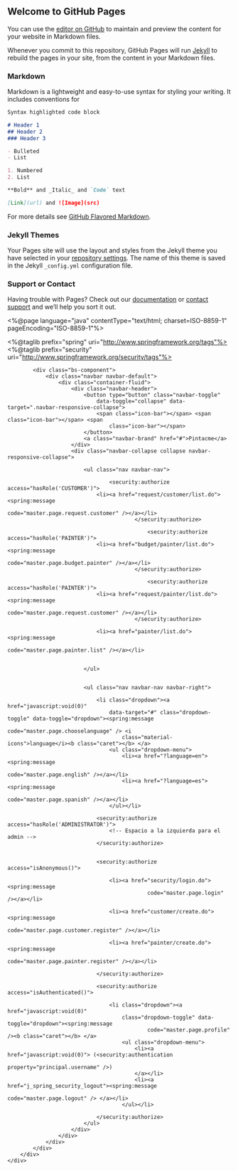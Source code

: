 ## Welcome to GitHub Pages

You can use the [editor on GitHub](https://github.com/Pintacme/D01/edit/master/README.md) to maintain and preview the content for your website in Markdown files.

Whenever you commit to this repository, GitHub Pages will run [Jekyll](https://jekyllrb.com/) to rebuild the pages in your site, from the content in your Markdown files.

### Markdown

Markdown is a lightweight and easy-to-use syntax for styling your writing. It includes conventions for

```markdown
Syntax highlighted code block

# Header 1
## Header 2
### Header 3

- Bulleted
- List

1. Numbered
2. List

**Bold** and _Italic_ and `Code` text

[Link](url) and ![Image](src)
```

For more details see [GitHub Flavored Markdown](https://guides.github.com/features/mastering-markdown/).

### Jekyll Themes

Your Pages site will use the layout and styles from the Jekyll theme you have selected in your [repository settings](https://github.com/Pintacme/D01/settings). The name of this theme is saved in the Jekyll `_config.yml` configuration file.

### Support or Contact

Having trouble with Pages? Check out our [documentation](https://help.github.com/categories/github-pages-basics/) or [contact support](https://github.com/contact) and we’ll help you sort it out.

<%@page language="java" contentType="text/html; charset=ISO-8859-1"
	pageEncoding="ISO-8859-1"%>

<%@taglib prefix="spring" uri="http://www.springframework.org/tags"%>
<%@taglib prefix="security"
	uri="http://www.springframework.org/security/tags"%>

<div class="bs-docs-section clearfix">
	<div class="row">
		<div class="col-md-12">

			<div class="bs-component">
				<div class="navbar navbar-default">
					<div class="container-fluid">
						<div class="navbar-header">
							<button type="button" class="navbar-toggle"
								data-toggle="collapse" data-target=".navbar-responsive-collapse">
								<span class="icon-bar"></span> <span class="icon-bar"></span> <span
									class="icon-bar"></span>
							</button>
							<a class="navbar-brand" href="#">Pintacme</a>
						</div>
						<div class="navbar-collapse collapse navbar-responsive-collapse">

							<ul class="nav navbar-nav">

									<security:authorize access="hasRole('CUSTOMER')">
								<li><a href="request/customer/list.do"><spring:message
												code="master.page.request.customer" /></a></li>
											</security:authorize>
											
												<security:authorize access="hasRole('PAINTER')">
								<li><a href="budget/painter/list.do"><spring:message
												code="master.page.budget.painter" /></a></li>
											</security:authorize>	
											
												<security:authorize access="hasRole('PAINTER')">
								<li><a href="request/painter/list.do"><spring:message
												code="master.page.request.customer" /></a></li>
											</security:authorize>
											
								<li><a href="painter/list.do"><spring:message
												code="master.page.painter.list" /></a></li>
															

							</ul>
							

							<ul class="nav navbar-nav navbar-right">

								<li class="dropdown"><a href="javascript:void(0)"
									data-target="#" class="dropdown-toggle" data-toggle="dropdown"><spring:message
											code="master.page.chooselanguage" /> <i
										class="material-icons">language</i><b class="caret"></b> </a>
									<ul class="dropdown-menu">
										<li><a href="?language=en"><spring:message
													code="master.page.english" /></a></li>
										<li><a href="?language=es"><spring:message
													code="master.page.spanish" /></a></li>
									</ul></li>

								<security:authorize access="hasRole('ADMINISTRATOR')">
									<!-- Espacio a la izquierda para el admin -->
								</security:authorize>

						
								<security:authorize access="isAnonymous()">

									<li><a href="security/login.do"><spring:message
												code="master.page.login" /></a></li>
				
									<li><a href="customer/create.do"><spring:message
												code="master.page.customer.register" /></a></li>
												
									<li><a href="painter/create.do"><spring:message
												code="master.page.painter.register" /></a></li>
									
								</security:authorize>

								<security:authorize access="isAuthenticated()">

									<li class="dropdown"><a href="javascript:void(0)"
										class="dropdown-toggle" data-toggle="dropdown"><spring:message
												code="master.page.profile" /><b class="caret"></b> </a>
										<ul class="dropdown-menu">
											<li><a href="javascript:void(0)"> (<security:authentication
														property="principal.username" />)
											</a></li>
											<li><a href="j_spring_security_logout"><spring:message
														code="master.page.logout" /> </a></li>
										</ul></li>

								</security:authorize>
							</ul>
						</div>
					</div>
				</div>
			</div>
		</div>
	</div>
</div>
